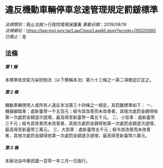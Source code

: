 # 違反機動車輛停車怠速管理規定罰鍰標準

*法規類別*：廢止法規＞行政院環境保護署
*異動日期*：2019/08/19  
*法規網址*：https://law.moj.gov.tw/LawClass/LawAll.aspx?pcode=O0020085
*已廢止*：是


## 法條
##### 第 1 條
本標準依空氣污染防制法（以下簡稱本法）第六十三條之一第二項規定訂定之。

##### 第 2 條
機動車輛使用人或所有人違反本法第三十四條之一規定，其罰鍰標準如下：
一、機器腳踏車：處新臺幣一千五百元；經令其改善而未改善者，其按次處罰金額得依第一次處罰金額逐次遞增，最高得至新臺幣一萬五千元。
二、小型車：處新臺幣三千元；經令其改善而未改善者，其按次處罰金額得依第一次處罰金額逐次遞增，最高得至新臺幣三萬元。
三、大型車：處新臺幣五千元；經令其改善而未改善者，其按次處罰金額得依第一次處罰金額逐次遞增，最高得至新臺幣六萬元。

##### 第 3 條
本辦法自中華民國一百零一年三月一日施行。


